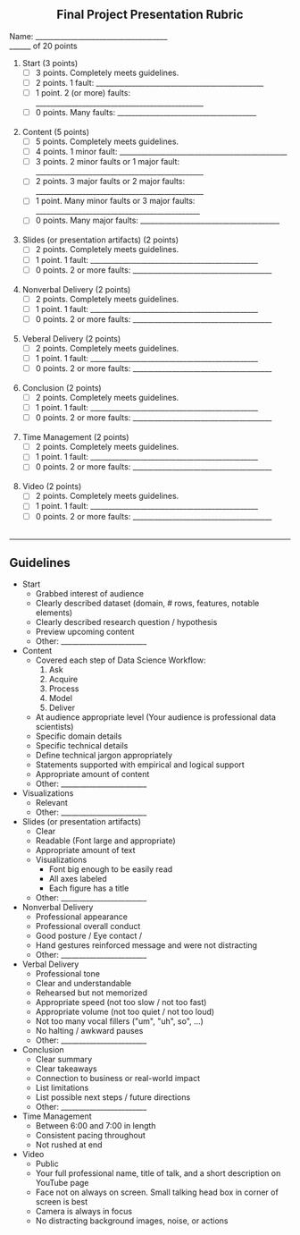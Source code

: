 <center><h2>Final Project Presentation Rubric</h2></center>

Name: \_\_\_\_\_\_\_\_\_\_\_\_\_\_\_\_\_\_\_\_\_\_\_\_\_\_\_\_\_\_\_\_\_\_\_\_\_     
\_\_\_\_\_\_ of 20 points

1. Start (3 points)
    - [ ] 3 points. Completely meets guidelines.
    - [ ] 2 points. 1 fault: \_\_\_\_\_\_\_\_\_\_\_\_\_\_\_\_\_\_\_\_\_\_\_\_\_\_\_\_\_\_\_\_\_\_\_\_\_\_\_\_\_\_\_\_\_\_\_
    - [ ] 1 point. 2 (or more) faults: \_\_\_\_\_\_\_\_\_\_\_\_\_\_\_\_\_\_\_\_\_\_\_\_\_\_\_\_\_\_\_\_\_\_\_\_\_\_\_\_\_\_\_\_\_\_\_
    - [ ] 0 points. Many faults: \_\_\_\_\_\_\_\_\_\_\_\_\_\_\_\_\_\_\_\_\_\_\_\_\_\_\_\_\_\_\_\_\_\_\_\_\_\_\_  <br> <br> 
1. Content (5 points)
    - [ ] 5 points. Completely meets guidelines.
    - [ ] 4 points. 1 minor fault: \_\_\_\_\_\_\_\_\_\_\_\_\_\_\_\_\_\_\_\_\_\_\_\_\_\_\_\_\_\_\_\_\_\_\_\_\_\_\_\_\_\_\_\_\_\_\_
    - [ ] 3 points. 2 minor faults or 1  major fault: \_\_\_\_\_\_\_\_\_\_\_\_\_\_\_\_\_\_\_\_\_\_\_\_\_\_\_\_\_\_\_\_\_\_\_\_\_\_\_\_\_\_\_\_\_\_\_
    - [ ] 2 points. 3 major faults or 2 major faults: \_\_\_\_\_\_\_\_\_\_\_\_\_\_\_\_\_\_\_\_\_\_\_\_\_\_\_\_\_\_\_\_\_\_\_\_\_\_\_\_\_\_\_\_\_\_\_
    - [ ] 1 point. Many minor faults or 3 major faults: \_\_\_\_\_\_\_\_\_\_\_\_\_\_\_\_\_\_\_\_\_\_\_\_\_\_\_\_\_\_\_\_\_\_\_\_\_\_\_\_\_\_\_\_\_\_
    - [ ] 0 points. Many major faults: \_\_\_\_\_\_\_\_\_\_\_\_\_\_\_\_\_\_\_\_\_\_\_\_\_\_\_\_\_\_\_\_\_\_\_\_\_\_\_  <br> <br> 
1. Slides (or presentation artifacts)  (2 points)
    - [ ] 2 points. Completely meets guidelines.
    - [ ] 1 point. 1 fault: \_\_\_\_\_\_\_\_\_\_\_\_\_\_\_\_\_\_\_\_\_\_\_\_\_\_\_\_\_\_\_\_\_\_\_\_\_\_\_\_\_\_\_\_\_\_\_
    - [ ] 0 points. 2 or more faults: \_\_\_\_\_\_\_\_\_\_\_\_\_\_\_\_\_\_\_\_\_\_\_\_\_\_\_\_\_\_\_\_\_\_\_\_\_\_\_  <br> <br> 
1. Nonverbal Delivery  (2 points)
    - [ ] 2 points. Completely meets guidelines.
    - [ ] 1 point. 1 fault: \_\_\_\_\_\_\_\_\_\_\_\_\_\_\_\_\_\_\_\_\_\_\_\_\_\_\_\_\_\_\_\_\_\_\_\_\_\_\_\_\_\_\_\_\_\_\_
    - [ ] 0 points. 2 or more faults: \_\_\_\_\_\_\_\_\_\_\_\_\_\_\_\_\_\_\_\_\_\_\_\_\_\_\_\_\_\_\_\_\_\_\_\_\_\_\_  <br> <br> 
1. Veberal Delivery  (2 points)
    - [ ] 2 points. Completely meets guidelines.
    - [ ] 1 point. 1 fault: \_\_\_\_\_\_\_\_\_\_\_\_\_\_\_\_\_\_\_\_\_\_\_\_\_\_\_\_\_\_\_\_\_\_\_\_\_\_\_\_\_\_\_\_\_\_\_
    - [ ] 0 points. 2 or more faults: \_\_\_\_\_\_\_\_\_\_\_\_\_\_\_\_\_\_\_\_\_\_\_\_\_\_\_\_\_\_\_\_\_\_\_\_\_\_\_  <br> <br> 
1. Conclusion (2 points)
    - [ ] 2 points. Completely meets guidelines.
    - [ ] 1 point. 1 fault: \_\_\_\_\_\_\_\_\_\_\_\_\_\_\_\_\_\_\_\_\_\_\_\_\_\_\_\_\_\_\_\_\_\_\_\_\_\_\_\_\_\_\_\_\_\_\_
    - [ ] 0 points. 2 or more faults: \_\_\_\_\_\_\_\_\_\_\_\_\_\_\_\_\_\_\_\_\_\_\_\_\_\_\_\_\_\_\_\_\_\_\_\_\_\_\_  <br> <br> 
1. Time Management (2 points)
    - [ ] 2 points. Completely meets guidelines.
    - [ ] 1 point. 1 fault: \_\_\_\_\_\_\_\_\_\_\_\_\_\_\_\_\_\_\_\_\_\_\_\_\_\_\_\_\_\_\_\_\_\_\_\_\_\_\_\_\_\_\_\_\_\_\_
    - [ ] 0 points. 2 or more faults: \_\_\_\_\_\_\_\_\_\_\_\_\_\_\_\_\_\_\_\_\_\_\_\_\_\_\_\_\_\_\_\_\_\_\_\_\_\_\_  <br> <br> 
1. Video (2 points)
    - [ ] 2 points. Completely meets guidelines.
    - [ ] 1 point. 1 fault: \_\_\_\_\_\_\_\_\_\_\_\_\_\_\_\_\_\_\_\_\_\_\_\_\_\_\_\_\_\_\_\_\_\_\_\_\_\_\_\_\_\_\_\_\_\_\_
    - [ ] 0 points. 2 or more faults: \_\_\_\_\_\_\_\_\_\_\_\_\_\_\_\_\_\_\_\_\_\_\_\_\_\_\_\_\_\_\_\_\_\_\_\_\_\_\_  <br> <br> 
    
-----------
Guidelines
-------
- Start 
    - Grabbed interest of audience   
    - Clearly described dataset (domain, # rows, features, notable elements)
    - Clearly described research question / hypothesis
    - Preview upcoming content
    - Other: \_\_\_\_\_\_\_\_\_\_\_\_\_\_\_\_\_\_\_\_\_\_\_\_
- Content 
    - Covered each step of Data Science Workflow:  
        1. Ask
        2. Acquire
        3. Process
        4. Model
        5. Deliver
    - At audience appropriate level (Your audience is professional data scientists)
    - Specific domain details
    - Specific technical details
    - Define technical jargon appropriately
    - Statements supported with empirical and logical support
    - Appropriate amount of content
    - Other: \_\_\_\_\_\_\_\_\_\_\_\_\_\_\_\_\_\_\_\_\_\_\_\_
- Visualizations 
    - Relevant
    - Other: \_\_\_\_\_\_\_\_\_\_\_\_\_\_\_\_\_\_\_\_\_\_\_\_
- Slides (or presentation artifacts) 
    - Clear 
    - Readable (Font large and appropriate)
    - Appropriate amount of text
    - Visualizations 
        + Font big enough to be easily read
        + All axes labeled
        + Each figure has a title
    - Other: \_\_\_\_\_\_\_\_\_\_\_\_\_\_\_\_\_\_\_\_\_\_\_\_
- Nonverbal Delivery  
    - Professional appearance
    - Professional overall conduct
    - Good posture / Eye contact / 
    - Hand gestures reinforced message and were not distracting
    - Other: \_\_\_\_\_\_\_\_\_\_\_\_\_\_\_\_\_\_\_\_\_\_\_\_
- Verbal Delivery  
    - Professional tone
    - Clear and understandable 
    - Rehearsed but not memorized
    - Appropriate speed (not too slow / not too fast)
    - Appropriate volume (not too quiet / not too loud)
    - Not too many vocal fillers ("um", "uh", so", …)
    - No halting / awkward pauses
    - Other: \_\_\_\_\_\_\_\_\_\_\_\_\_\_\_\_\_\_\_\_\_\_\_\_
- Conclusion 
    - Clear summary 
    - Clear takeaways
    - Connection to business or real-world impact
    - List limitations
    - List possible next steps / future directions
    - Other: \_\_\_\_\_\_\_\_\_\_\_\_\_\_\_\_\_\_\_\_\_\_\_\_
- Time Management 
    - Between 6:00 and 7:00 in length
    - Consistent pacing throughout
    - Not rushed at end
- Video
    - Public 
    - Your full professional name, title of talk, and a short description on YouTube page
    - Face not on always on screen. Small talking head box in corner of screen is best
    - Camera is always in focus
    - No distracting background images, noise, or actions
